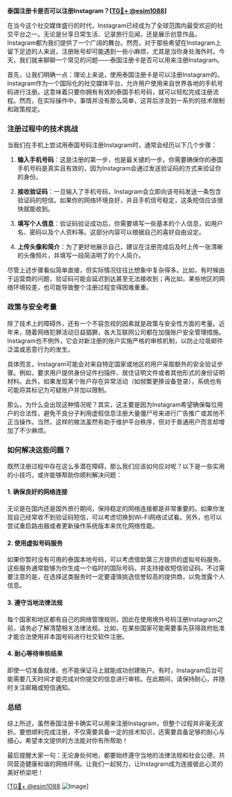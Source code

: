 **泰国注册卡是否可以注册Instagram？[[TG💪+ @esim1088](https://t.me/s/esim1088)]**

在当今这个社交媒体盛行的时代，Instagram已经成为了全球范围内最受欢迎的社交平台之一。无论是分享日常生活、记录旅行见闻，还是展示创意作品，Instagram都为我们提供了一个广阔的舞台。然而，对于那些希望在Instagram上留下足迹的人来说，注册账号却可能遇到一些小麻烦，尤其是当你身处海外时。今天，我们就来聊聊一个常见的问题——泰国注册卡是否可以用来注册Instagram。

首先，让我们明确一点：理论上来说，使用泰国注册卡是可以注册Instagram的。Instagram作为一个国际化的社交媒体平台，允许用户使用来自世界各地的手机号码进行注册。这意味着只要你拥有有效的泰国手机号码，就可以轻松完成注册流程。然而，在实际操作中，事情并没有那么简单，这背后涉及到一系列的技术限制和政策规定。

### 注册过程中的技术挑战

当我们在手机上尝试用泰国号码注册Instagram时，通常会经历以下几个步骤：

1. **输入手机号码**：这是注册的第一步，也是最关键的一步。你需要确保你的泰国手机号码是真实且有效的，因为Instagram会通过发送验证码的方式来验证你的身份。
   
2. **接收验证码**：一旦输入了手机号码，Instagram会立即向该号码发送一条包含验证码的短信。如果你的网络环境良好，并且手机信号稳定，这条短信应该很快就能收到。

3. **填写个人信息**：验证码验证成功后，你需要填写一些基本的个人信息，如用户名、密码以及个人资料等。这部分内容可以根据自己的喜好自由设定。

4. **上传头像和简介**：为了更好地展示自己，建议在注册完成后及时上传一张清晰的头像照片，并填写一段简洁明了的个人简介。

尽管上述步骤看似简单直接，但实际情况往往比想象中复杂得多。比如，有时候由于运营商的问题，验证码可能会延迟到达甚至无法接收到；再比如，某些地区的网络环境较差，也可能导致整个注册过程变得困难重重。

### 政策与安全考量

除了技术上的障碍外，还有一个不容忽视的因素就是政策与安全性方面的考量。近年来，随着网络犯罪活动日益猖獗，各大互联网公司都在加强账户安全管理措施。Instagram也不例外，它会对新注册的账户实施严格的审核机制，以防止垃圾邮件泛滥或恶意行为的发生。

具体而言，Instagram可能会对来自特定国家或地区的用户采取额外的安全验证步骤。例如，要求用户提供身份证件扫描件、居住证明文件或者其他形式的身份证明材料。此外，如果发现某个账户存在异常活动（如频繁更换设备登录），系统也有可能将其标记为可疑账户并加以限制。

那么，为什么会出现这种情况呢？其实，这主要是因为Instagram希望确保每位用户的合法性，避免不良分子利用虚假信息注册大量僵尸号来进行广告推广或其他不正当操作。当然，这样的做法虽然有助于维护平台秩序，但对于普通用户而言却增加了不少麻烦。

### 如何解决这些问题？

既然注册过程中存在这么多潜在障碍，那么我们应该如何应对呢？以下是一些实用的小技巧，或许能够帮助你顺利解决问题：

#### 1. 确保良好的网络连接
无论是在国内还是国外旅行期间，保持稳定的网络连接都是非常重要的。如果你发现自己经常收不到验证码短信，可以考虑切换到Wi-Fi网络试试看。另外，也可以尝试重启路由器或者更新操作系统版本来优化网络性能。

#### 2. 使用虚拟号码服务
如果你暂时没有可用的泰国本地号码，可以考虑借助第三方提供的虚拟号码服务。这些服务通常能够为你生成一个临时的国际号码，并支持接收短信验证码。不过需要注意的是，在选择这类服务时一定要谨慎挑选信誉较高的提供商，以免泄露个人信息。

#### 3. 遵守当地法律法规
每个国家和地区都有自己的网络管理规则，因此在使用境外号码注册Instagram之前，请务必了解清楚相关法律法规。比如，在某些国家可能需要事先获得政府批准才能合法使用非本国号码进行社交软件注册。

#### 4. 耐心等待审核结果
即使一切准备就绪，也不能保证马上就能成功创建账户。有时，Instagram后台可能需要几天时间才能完成对你提交的信息进行审核。在此期间，请保持耐心，并随时关注邮箱或短信通知。

### 总结

综上所述，虽然泰国注册卡确实可以用来注册Instagram，但整个过程并非毫无波折。要想顺利完成注册，不仅需要具备一定的技术知识，还需要具备足够的耐心与细心。希望本文提供的方法能对你有所帮助！

最后提醒大家一句：无论身处何地，都要始终遵守当地的法律法规和社会公德，共同营造健康和谐的网络环境。让我们一起努力，让Instagram成为连接彼此心灵的美好桥梁吧！

[[TG💪+ @esim1088](https://t.me/s/esim1088) ![Image](https://i.postimg.cc/4NQfJmqS/Snipaste-2025-05-13-00-14-12.png)]